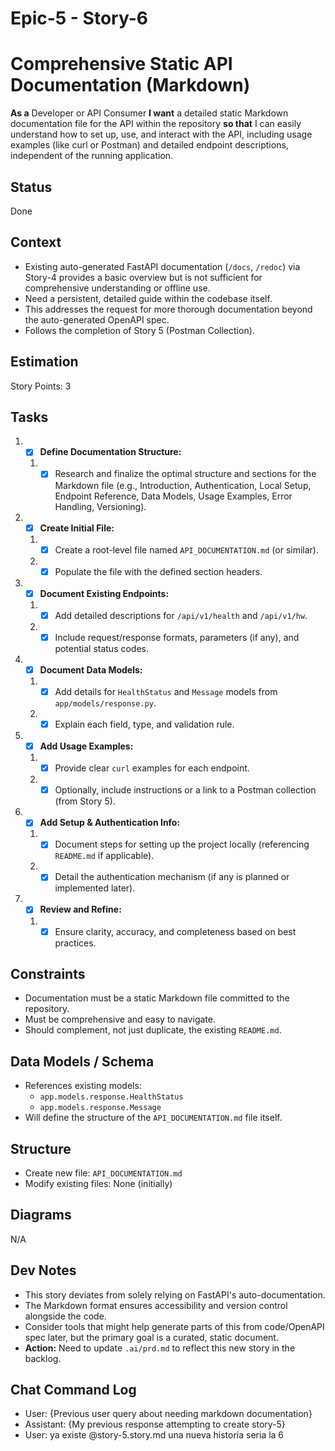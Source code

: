 # Epic-5 - Story-6
# Comprehensive Static API Documentation (Markdown)

**As a** Developer or API Consumer
**I want** a detailed static Markdown documentation file for the API within the repository
**so that** I can easily understand how to set up, use, and interact with the API, including usage examples (like curl or Postman) and detailed endpoint descriptions, independent of the running application.

## Status

Done

## Context

- Existing auto-generated FastAPI documentation (`/docs`, `/redoc`) via Story-4 provides a basic overview but is not sufficient for comprehensive understanding or offline use.
- Need a persistent, detailed guide within the codebase itself.
- This addresses the request for more thorough documentation beyond the auto-generated OpenAPI spec.
- Follows the completion of Story 5 (Postman Collection).

## Estimation

Story Points: 3

## Tasks

1.  - [x] **Define Documentation Structure:**
    1.  - [x] Research and finalize the optimal structure and sections for the Markdown file (e.g., Introduction, Authentication, Local Setup, Endpoint Reference, Data Models, Usage Examples, Error Handling, Versioning).
2.  - [x] **Create Initial File:**
    1.  - [x] Create a root-level file named `API_DOCUMENTATION.md` (or similar).
    2.  - [x] Populate the file with the defined section headers.
3.  - [x] **Document Existing Endpoints:**
    1.  - [x] Add detailed descriptions for `/api/v1/health` and `/api/v1/hw`.
    2.  - [x] Include request/response formats, parameters (if any), and potential status codes.
4.  - [x] **Document Data Models:**
    1.  - [x] Add details for `HealthStatus` and `Message` models from `app/models/response.py`.
    2.  - [x] Explain each field, type, and validation rule.
5.  - [x] **Add Usage Examples:**
    1.  - [x] Provide clear `curl` examples for each endpoint.
    2.  - [x] Optionally, include instructions or a link to a Postman collection (from Story 5).
6.  - [x] **Add Setup & Authentication Info:**
    1.  - [x] Document steps for setting up the project locally (referencing `README.md` if applicable).
    2.  - [x] Detail the authentication mechanism (if any is planned or implemented later).
7.  - [x] **Review and Refine:**
    1.  - [x] Ensure clarity, accuracy, and completeness based on best practices.

## Constraints

- Documentation must be a static Markdown file committed to the repository.
- Must be comprehensive and easy to navigate.
- Should complement, not just duplicate, the existing `README.md`.

## Data Models / Schema

- References existing models:
  - `app.models.response.HealthStatus`
  - `app.models.response.Message`
- Will define the structure of the `API_DOCUMENTATION.md` file itself.

## Structure

- Create new file: `API_DOCUMENTATION.md`
- Modify existing files: None (initially)

## Diagrams

N/A

## Dev Notes

- This story deviates from solely relying on FastAPI's auto-documentation.
- The Markdown format ensures accessibility and version control alongside the code.
- Consider tools that might help generate parts of this from code/OpenAPI spec later, but the primary goal is a curated, static document.
- **Action:** Need to update `.ai/prd.md` to reflect this new story in the backlog.

## Chat Command Log

- User: {Previous user query about needing markdown documentation}
- Assistant: {My previous response attempting to create story-5}
- User: ya existe @story-5.story.md una nueva historia seria la 6 